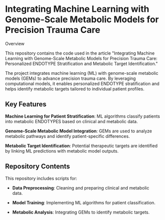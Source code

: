 # Integrating Machine Learning with Genome-Scale Metabolic Models for Precision Trauma Care

Overview

This repository contains the code used in the article "Integrating Machine Learning with Genome-Scale Metabolic Models for Precision Trauma Care: Personalized ENDOTYPE Stratification and Metabolic Target Identification."

The project integrates machine learning (ML) with genome-scale metabolic models (GEMs) to advance precision trauma care. By leveraging computational models, it enables personalized ENDOTYPE stratification and helps identify metabolic targets tailored to individual patient profiles.

## Key Features

**Machine Learning for Patient Stratification**: ML algorithms classify patients into metabolic ENDOTYPES based on clinical and metabolic data.

**Genome-Scale Metabolic Model Integration**: GEMs are used to analyze metabolic pathways and identify patient-specific differences.

**Metabolic Target Identification**: Potential therapeutic targets are identified by linking ML predictions with metabolic model outputs.

## Repository Contents

This repository includes scripts for:

- **Data Preprocessing**: Cleaning and preparing clinical and metabolic data.

- **Model Training**: Implementing ML algorithms for patient classification.

- **Metabolic Analysis**: Integrating GEMs to identify metabolic targets.
